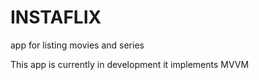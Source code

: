 # INSTAFLIX
app for listing movies and series


This app is currently in development 
it implements MVVM 
